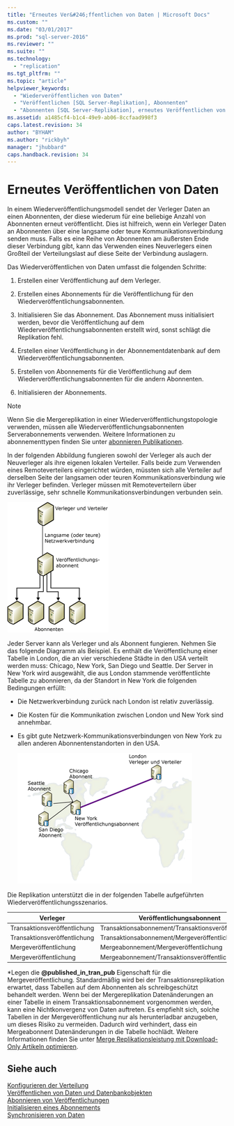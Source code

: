 ```yaml
---
title: "Erneutes Ver&#246;ffentlichen von Daten | Microsoft Docs"
ms.custom: ""
ms.date: "03/01/2017"
ms.prod: "sql-server-2016"
ms.reviewer: ""
ms.suite: ""
ms.technology: 
  - "replication"
ms.tgt_pltfrm: ""
ms.topic: "article"
helpviewer_keywords: 
  - "Wiederveröffentlichen von Daten"
  - "Veröffentlichen [SQL Server-Replikation], Abonnenten"
  - "Abonnenten [SQL Server-Replikation], erneutes Veröffentlichen von Daten"
ms.assetid: a1485cf4-b1c4-49e9-ab06-8ccfaad998f3
caps.latest.revision: 34
author: "BYHAM"
ms.author: "rickbyh"
manager: "jhubbard"
caps.handback.revision: 34
---
```

# Erneutes Ver&#246;ffentlichen von Daten
  In einem Wiederveröffentlichungsmodell sendet der Verleger Daten an einen Abonnenten, der diese wiederum für eine beliebige Anzahl von Abonnenten erneut veröffentlicht. Dies ist hilfreich, wenn ein Verleger Daten an Abonnenten über eine langsame oder teure Kommunikationsverbindung senden muss. Falls es eine Reihe von Abonnenten am äußersten Ende dieser Verbindung gibt, kann das Verwenden eines Neuverlegers einen Großteil der Verteilungslast auf diese Seite der Verbindung auslagern.  
  
 Das Wiederveröffentlichen von Daten umfasst die folgenden Schritte:  
  
1.  Erstellen einer Veröffentlichung auf dem Verleger.  
  
2.  Erstellen eines Abonnements für die Veröffentlichung für den Wiederveröffentlichungsabonnenten.  
  
3.  Initialisieren Sie das Abonnement. Das Abonnement muss initialisiert werden, bevor die Veröffentlichung auf dem Wiederveröffentlichungsabonnenten erstellt wird, sonst schlägt die Replikation fehl.  
  
4.  Erstellen einer Veröffentlichung in der Abonnementdatenbank auf dem Wiederveröffentlichungsabonnenten.  
  
5.  Erstellen von Abonnements für die Veröffentlichung auf dem Wiederveröffentlichungsabonnenten für die andern Abonnenten.  
  
6.  Initialisieren der Abonnements.  
  
> [!NOTE]  
>  Wenn Sie die Mergereplikation in einer Wiederveröffentlichungstopologie verwenden, müssen alle Wiederveröffentlichungsabonnenten Serverabonnements verwenden. Weitere Informationen zu abonnementtypen finden Sie unter [abonnieren Publikationen](../../relational-databases/replication/subscribe-to-publications.md).  
  
 In der folgenden Abbildung fungieren sowohl der Verleger als auch der Neuverleger als ihre eigenen lokalen Verteiler. Falls beide zum Verwenden eines Remoteverteilers eingerichtet würden, müssten sich alle Verteiler auf derselben Seite der langsamen oder teuren Kommunikationsverbindung wie ihr Verleger befinden. Verleger müssen mit Remoteverteilern über zuverlässige, sehr schnelle Kommunikationsverbindungen verbunden sein.  
  
 ![Wiederveröffentlichen von Daten](../../relational-databases/replication/media/repl-06a.gif "Wiederveröffentlichen von Daten")  
  
 Jeder Server kann als Verleger und als Abonnent fungieren. Nehmen Sie das folgende Diagramm als Beispiel. Es enthält die Veröffentlichung einer Tabelle in London, die an vier verschiedene Städte in den USA verteilt werden muss: Chicago, New York, San Diego und Seattle. Der Server in New York wird ausgewählt, die aus London stammende veröffentlichte Tabelle zu abonnieren, da der Standort in New York die folgenden Bedingungen erfüllt:  
  
-   Die Netzwerkverbindung zurück nach London ist relativ zuverlässig.  
  
-   Die Kosten für die Kommunikation zwischen London und New York sind annehmbar.  
  
-   Es gibt gute Netzwerk-Kommunikationsverbindungen von New York zu allen anderen Abonnentenstandorten in den USA.  
  
     ![Wiederveröffentlichen von Daten für verteilte Standorte](../../relational-databases/replication/media/repl-06.gif "Wiederveröffentlichen von Daten für verteilte Standorte")  
  
 Die Replikation unterstützt die in der folgenden Tabelle aufgeführten Wiederveröffentlichungsszenarios.  
  
|Verleger|Veröffentlichungsabonnent|Abonnent|  
|---------------|---------------------------|----------------|  
|Transaktionsveröffentlichung|Transaktionsabonnement/Transaktionsveröffentlichung|Transaktionsabonnement|  
|Transaktionsveröffentlichung|Transaktionsabonnement/Mergeveröffentlichung*|Mergeabonnement|  
|Mergeveröffentlichung|Mergeabonnement/Mergeveröffentlichung|Mergeabonnement|  
|Mergeveröffentlichung|Mergeabonnement/Transaktionsveröffentlichung|Transaktionsabonnement|  
  
 \*Legen die **@published_in_tran_pub** Eigenschaft für die Mergeveröffentlichung. Standardmäßig wird bei der Transaktionsreplikation erwartet, dass Tabellen auf dem Abonnenten als schreibgeschützt behandelt werden. Wenn bei der Mergereplikation Datenänderungen an einer Tabelle in einem Transaktionsabonnement vorgenommen werden, kann eine Nichtkonvergenz von Daten auftreten. Es empfiehlt sich, solche Tabellen in der Mergeveröffentlichung nur als herunterladbar anzugeben, um dieses Risiko zu vermeiden. Dadurch wird verhindert, dass ein Mergeabonnent Datenänderungen in die Tabelle hochlädt. Weitere Informationen finden Sie unter [Merge Replikationsleistung mit Download-Only Artikeln optimieren](../../relational-databases/replication/merge/optimize-merge-replication-performance-with-download-only-articles.md).  
  
## Siehe auch  
 [Konfigurieren der Verteilung](../../relational-databases/replication/configure-distribution.md)   
 [Veröffentlichen von Daten und Datenbankobjekten](../../relational-databases/replication/publish/publish-data-and-database-objects.md)   
 [Abonnieren von Veröffentlichungen](../../relational-databases/replication/subscribe-to-publications.md)   
 [Initialisieren eines Abonnements](../../relational-databases/replication/initialize-a-subscription.md)   
 [Synchronisieren von Daten](../../relational-databases/replication/synchronize-data.md)  
  
  